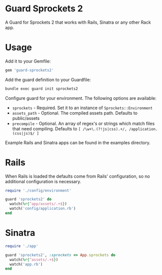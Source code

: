 # Guard Sprockets 2

A Guard for Sprockets 2 that works with Rails, Sinatra or any other Rack app. 

# Usage

Add it to your Gemfile:

```ruby
gem 'guard-sprockets2'
```

Add the guard definition to your Guardfile:

```bash
bundle exec guard init sprockets2
```

Configure guard for your environment. The following options are available:

- `sprockets` - Required. Set it to an instance of `Sprockets::Environment`
- `assets_path` - Optional. The compiled assets path. Defaults to public/assets
- `precompile` - Optional. An array of regex's or strings which match files 
that need compiling. Defaults to `[ /\w+\.(?!js|css).+/, /application.(css|js)$/ ]`

Example Rails and Sinatra apps can be found in the examples directory.

# Rails

When Rails is loaded the defaults come from Rails' configuration, so no 
additional configuration is necessary.

```ruby
require './config/environment'

guard 'sprockets2' do
  watch(%r{^app/assets/.+$})
  watch('config/application.rb')
end
```

# Sinatra

```ruby
require './app'

guard 'sprockets2', :sprockets => App.sprockets do
  watch(%r{^assets/.+$})
  watch('app.rb')
end
```

